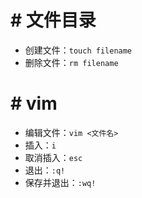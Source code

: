 # # 文件目录

- 创建文件：`touch filename`
- 删除文件：`rm filename`

# # vim

- 编辑文件：`vim <文件名>`
- 插入：`i`
- 取消插入：`esc`
- 退出：`:q!`
- 保存并退出：`:wq!`







